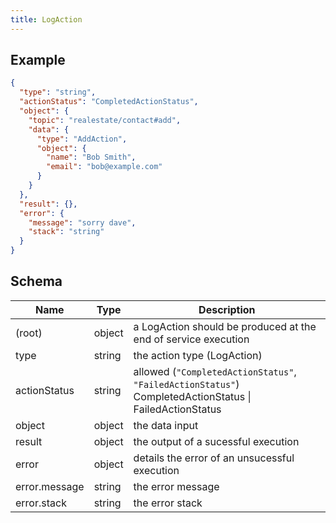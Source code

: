 ```yaml
---
title: LogAction
---
```

## Example



```json
{
  "type": "string",
  "actionStatus": "CompletedActionStatus",
  "object": {
    "topic": "realestate/contact#add",
    "data": {
      "type": "AddAction",
      "object": {
        "name": "Bob Smith",
        "email": "bob@example.com"
      }
    }
  },
  "result": {},
  "error": {
    "message": "sorry dave",
    "stack": "string"
  }
}
```

## Schema

| Name | Type | Description |
|---|---|---|
| (root) | object | a LogAction should be produced at the end of service execution |
| type | string | the action type (LogAction) |
| actionStatus | string | allowed (`"CompletedActionStatus"`, `"FailedActionStatus"`) CompletedActionStatus \| FailedActionStatus |
| object | object | the data input |
| result | object | the output of a sucessful execution |
| error | object | details the error of an unsucessful execution |
| error.message | string | the error message |
| error.stack | string | the error stack |

